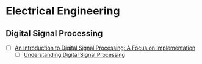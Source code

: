 # Electrical Engineering

## Digital Signal Processing

  - [ ] [An Introduction to Digital Signal Processing: A Focus on Implementation](https://www.riverpublishers.com/pdf/ebook/RP_E9788792982032.pdf)
    - [ ] [Understanding Digital Signal Processing](  http://www.iro.umontreal.ca/~mignotte/IFT3205/Documents/UnderstandingDigitalSignalProcessing.pdf)
